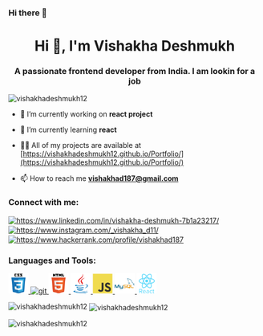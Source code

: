 ### Hi there 👋
<h1 align="center">Hi 👋, I'm Vishakha Deshmukh</h1>
<h3 align="center">A passionate frontend developer from India. I am lookin for a job</h3>

<p align="left"> <img src="https://komarev.com/ghpvc/?username=vishakhadeshmukh12&label=Profile%20views&color=0e75b6&style=flat" alt="vishakhadeshmukh12" /> </p>

- 🔭 I’m currently working on **react project**

- 🌱 I’m currently learning **react**

- 👨‍💻 All of my projects are available at [https://vishakhadeshmukh12.github.io/Portfolio/](https://vishakhadeshmukh12.github.io/Portfolio/)

- 📫 How to reach me **vishakhad187@gmail.com**

<h3 align="left">Connect with me:</h3>
<p align="left">
<a href="https://www.linkedin.com/in/vishakha-deshmukh-7b1a23217/" target="blank"><img align="center" src="https://raw.githubusercontent.com/rahuldkjain/github-profile-readme-generator/master/src/images/icons/Social/linked-in-alt.svg" alt="https://www.linkedin.com/in/vishakha-deshmukh-7b1a23217/" height="30" width="40" /></a>
<a href="https://instagram.com/https://www.instagram.com/_vishakha_d11/" target="blank"><img align="center" src="https://raw.githubusercontent.com/rahuldkjain/github-profile-readme-generator/master/src/images/icons/Social/instagram.svg" alt="https://www.instagram.com/_vishakha_d11/" height="30" width="40" /></a>
<a href="https://www.hackerrank.com/https://www.hackerrank.com/profile/vishakhad187" target="blank"><img align="center" src="https://raw.githubusercontent.com/rahuldkjain/github-profile-readme-generator/master/src/images/icons/Social/hackerrank.svg" alt="https://www.hackerrank.com/profile/vishakhad187" height="30" width="40" /></a>
</p>

<h3 align="left">Languages and Tools:</h3>
<p align="left"> <a href="https://www.w3schools.com/css/" target="_blank" rel="noreferrer"> <img src="https://raw.githubusercontent.com/devicons/devicon/master/icons/css3/css3-original-wordmark.svg" alt="css3" width="40" height="40"/> </a> <a href="https://git-scm.com/" target="_blank" rel="noreferrer"> <img src="https://www.vectorlogo.zone/logos/git-scm/git-scm-icon.svg" alt="git" width="40" height="40"/> </a> <a href="https://www.w3.org/html/" target="_blank" rel="noreferrer"> <img src="https://raw.githubusercontent.com/devicons/devicon/master/icons/html5/html5-original-wordmark.svg" alt="html5" width="40" height="40"/> </a> <a href="https://www.java.com" target="_blank" rel="noreferrer"> <img src="https://raw.githubusercontent.com/devicons/devicon/master/icons/java/java-original.svg" alt="java" width="40" height="40"/> </a> <a href="https://developer.mozilla.org/en-US/docs/Web/JavaScript" target="_blank" rel="noreferrer"> <img src="https://raw.githubusercontent.com/devicons/devicon/master/icons/javascript/javascript-original.svg" alt="javascript" width="40" height="40"/> </a> <a href="https://www.mysql.com/" target="_blank" rel="noreferrer"> <img src="https://raw.githubusercontent.com/devicons/devicon/master/icons/mysql/mysql-original-wordmark.svg" alt="mysql" width="40" height="40"/> </a> <a href="https://reactjs.org/" target="_blank" rel="noreferrer"> <img src="https://raw.githubusercontent.com/devicons/devicon/master/icons/react/react-original-wordmark.svg" alt="react" width="40" height="40"/> </a> </p>

<p><img align="left" src="https://github-readme-stats.vercel.app/api/top-langs?username=vishakhadeshmukh12&show_icons=true&locale=en&layout=compact" alt="vishakhadeshmukh12" /></p>

<p>&nbsp;<img align="center" src="https://github-readme-stats.vercel.app/api?username=vishakhadeshmukh12&show_icons=true&locale=en" alt="vishakhadeshmukh12" /></p>

<p><img align="center" src="https://github-readme-streak-stats.herokuapp.com/?user=vishakhadeshmukh12&" alt="vishakhadeshmukh12" /></p>


<!--
**Vishakhadeshmukh12/Vishakhadeshmukh12** is a ✨ _special_ ✨ repository because its `README.md` (this file) appears on your GitHub profile.

Here are some ideas to get you started:

- 🔭 I’m currently working on ...
- 🌱 I’m currently learning ...
- 👯 I’m looking to collaborate on ...
- 🤔 I’m looking for help with ...
- 💬 Ask me about ...
- 📫 How to reach me: ...
- 😄 Pronouns: ...
- ⚡ Fun fact: ...
-->
